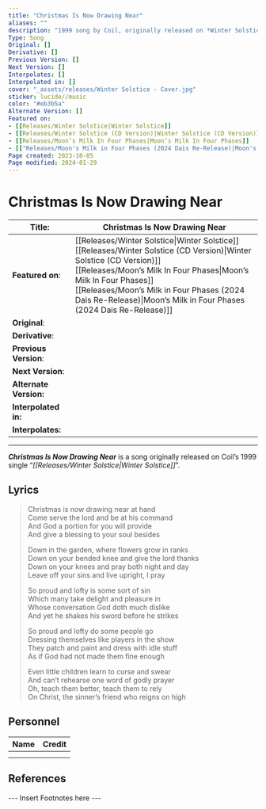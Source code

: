 ```yaml
---
title: "Christmas Is Now Drawing Near"
aliases: ""
description: "1999 song by Coil, originally released on *Winter Solstice*"
Type: Song
Original: []
Derivative: []
Previous Version: []
Next Version: []
Interpolates: []
Interpolated in: []
cover: "_assets/releases/Winter Solstice - Cover.jpg"
sticker: lucide//music
color: "#eb3b5a"
Alternate Version: []
Featured on:
- [[Releases/Winter Solstice|Winter Solstice]]
- [[Releases/Winter Solstice (CD Version)|Winter Solstice (CD Version)]]
- [[Releases/Moon’s Milk In Four Phases|Moon’s Milk In Four Phases]]
- [["Releases/Moon's Milk in Four Phases (2024 Dais Re-Release)|Moon's Milk in Four Phases (2024 Dais Re-Release)"]]
Page created: 2023-10-05
Page modified: 2024-01-29
---
```


# Christmas Is Now Drawing Near

| __Title__: | Christmas Is Now Drawing Near |
| ---- | ---- |
| __Featured on__: | [[Releases/Winter Solstice\|Winter Solstice]]<br>[[Releases/Winter Solstice (CD Version)\|Winter Solstice (CD Version)]]<br>[[Releases/Moon’s Milk In Four Phases\|Moon’s Milk In Four Phases]]<br>[[Releases/Moon’s Milk in Four Phases (2024 Dais Re-Release)\|Moon’s Milk in Four Phases (2024 Dais Re-Release)]] |
| __Original__: |  |
| __Derivative__: |  |
| __Previous Version__: |  |
| __Next Version__: |  |
| __Alternate Version:__ |  |
| __Interpolated in:__ |  |
| __Interpolates:__ |  |

---

*__Christmas Is Now Drawing Near__* is a song originally released on Coil’s 1999 single “*[[Releases/Winter Solstice|Winter Solstice]]*”.

## Lyrics

> Christmas is now drawing near at hand  
> Come serve the lord and be at his command  
> And God a portion for you will provide  
> And give a blessing to your soul besides
>
> Down in the garden, where flowers grow in ranks  
> Down on your bended knee and give the lord thanks  
> Down on your knees and pray both night and day  
> Leave off your sins and live upright, I pray
>
> So proud and lofty is some sort of sin  
> Which many take delight and pleasure in  
> Whose conversation God doth much dislike  
> And yet he shakes his sword before he strikes
>
> So proud and lofty do some people go  
> Dressing themselves like players in the show  
> They patch and paint and dress with idle stuff  
> As if God had not made them fine enough
>
> Even little children learn to curse and swear  
> And can’t rehearse one word of godly prayer  
> Oh, teach them better, teach them to rely  
> On Christ, the sinner’s friend who reigns on high

## Personnel

|Name|Credit|
|---|---|
|||
|||

## References

--- Insert Footnotes here ---
